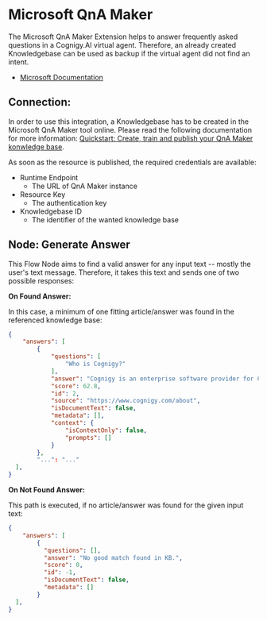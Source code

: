 # Microsoft QnA Maker

The Microsoft QnA Maker Extension helps to answer frequently asked questions in a Cognigy.AI virtual agent. Therefore, an already created Knowledgebase can be used as backup if the virtual agent did not find an intent.

- [Microsoft Documentation](https://docs.microsoft.com/en-us/rest/api/cognitiveservices-qnamaker/qnamaker4.0/runtime/generate-answer)

## Connection:

In order to use this integration, a Knowledgebase has to be created in the Microsoft QnA Maker tool online. Please read the following documentation for more information: [Quickstart: Create, train and publish your QnA Maker konwledge base](https://docs.microsoft.com/en-us/azure/cognitive-services/qnamaker/quickstarts/create-publish-knowledge-base?tabs=v1).

As soon as the resource is published, the required credentials are available:

- Runtime Endpoint
  - The URL of QnA Maker instance
- Resource Key
  - The authentication key
- Knowledgebase ID
  - The identifier of the wanted knowledge base

## Node: Generate Answer

This Flow Node aims to find a valid answer for any input text -- mostly the user's text message. Therefore, it takes this text and sends one of two possible responses:

**On Found Answer:**

In this case, a minimum of one fitting article/answer was found in the referenced knowledge base:

```json
{
    "answers": [
        {
            "questions": [
                "Who is Cognigy?"
            ],
            "answer": "Cognigy is an enterprise software provider for Conversational AI automation. Our platform, Cognigy.AI, automates customer and employee communications. Available in on-premises and SaaS environments, Cognigy.AI enables enterprises to have natural language conversations with their users on any channel – webchat, SMS, voice and mobile apps – and in any language.",
            "score": 62.8,
            "id": 2,
            "source": "https://www.cognigy.com/about",
            "isDocumentText": false,
            "metadata": [],
            "context": {
                "isContextOnly": false,
                "prompts": []
            }
        },
        "...": "..."
  ],
}
```

**On Not Found Answer:**

This path is executed, if no article/answer was found for the given input text:

```json
{
    "answers": [
        {
          "questions": [],
          "answer": "No good match found in KB.",
          "score": 0,
          "id": -1,
          "isDocumentText": false,
          "metadata": []
        }
  ],
}
```



